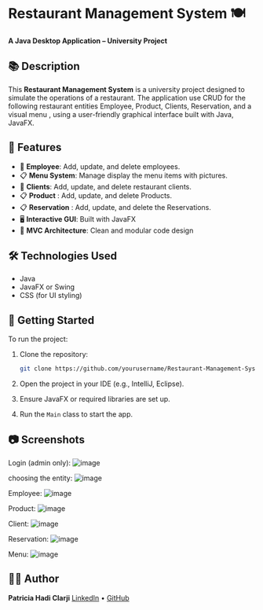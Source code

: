 
# Restaurant Management System 🍽️

**A Java Desktop Application – University Project**

## 📚 Description

This **Restaurant Management System** is a university project designed to simulate the operations of a restaurant. The application use CRUD for the following restaurant entities Employee, Product, Clients, Reservation, and a visual menu ,  using a user-friendly graphical interface built with Java, JavaFX.

## 🧩 Features

* 🧾 **Employee**: Add, update, and delete employees.
* 📋 **Menu System**: Manage display the menu items with pictures.
* 🧾 **Clients**: Add, update, and delete restaurant clients.
* 📋 **Product** : Add, update, and delete Products.
* 📋 **Reservation** : Add, update, and delete the Reservations.
* 🖥️ **Interactive GUI**: Built with JavaFX 
* 🧠 **MVC Architecture**: Clean and modular code design

## 🛠️ Technologies Used

* Java
* JavaFX or Swing
* CSS (for UI styling)

## 🚀 Getting Started

To run the project:

1. Clone the repository:

   ```bash
   git clone https://github.com/yourusername/Restaurant-Management-System.git
   ```
2. Open the project in your IDE (e.g., IntelliJ, Eclipse).
3. Ensure JavaFX or required libraries are set up.
4. Run the `Main` class to start the app.

## 📷 Screenshots

Login (admin only):
![image](https://github.com/user-attachments/assets/af39faf0-053e-440e-9420-6934b0cb2366)

choosing the entity:
![image](https://github.com/user-attachments/assets/44c33d26-00ff-4579-ac51-ec59f80ec88f)

Employee:
![image](https://github.com/user-attachments/assets/7c44f385-a31e-4fa4-97d8-cb97a0ab0c1a)

Product:
![image](https://github.com/user-attachments/assets/fe3d0ca8-64f7-4c33-97d5-f0567bbc7a87)

Client:
![image](https://github.com/user-attachments/assets/8775c034-b455-4025-abd5-66655df8e963)

Reservation:
![image](https://github.com/user-attachments/assets/baa2be00-3db2-4e23-9446-8052290e8532)

Menu:
![image](https://github.com/user-attachments/assets/55a02ef9-a5e0-4eae-817e-7b17991fe477)



## 👩‍💻 Author

**Patricia Hadi Clarji**
[LinkedIn](https://www.linkedin.com/in/patricia-clarji-7056a8347/) • [GitHub](https://github.com/1Quost)
